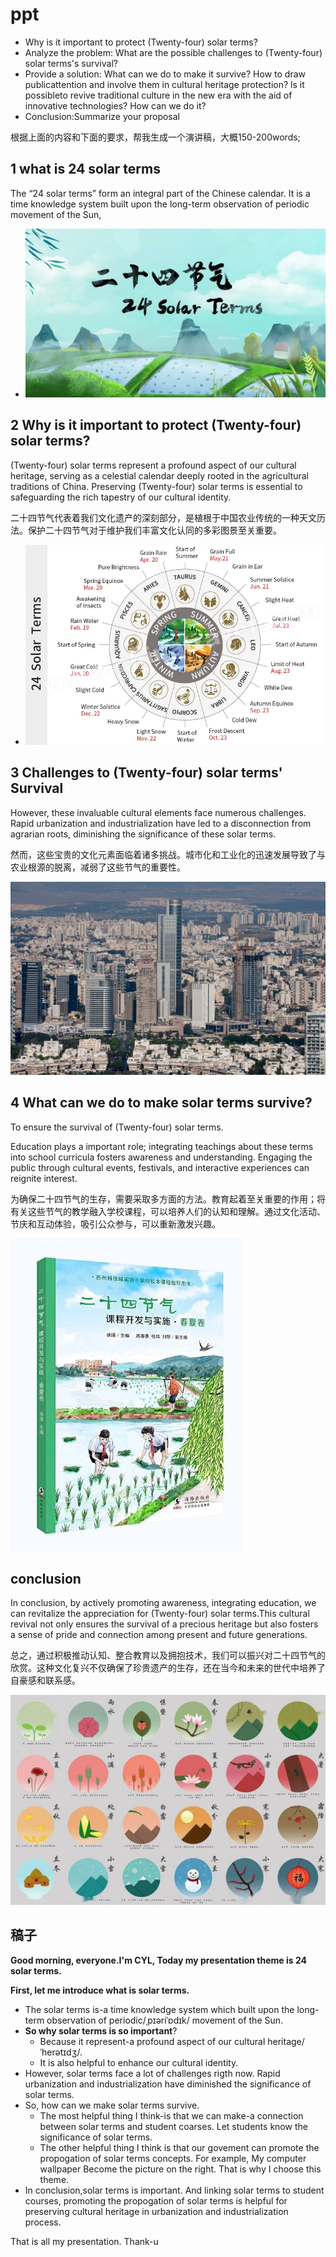 # ppt

- Why is it important to protect (Twenty-four) solar terms?
- Analyze the problem: What are the possible challenges to (Twenty-four) solar terms's survival?
- Provide a solution: What can we do to make it survive? How to draw publicattention and involve them in cultural heritage protection? ls it possibleto revive traditional culture in the new era with the aid of innovative technologies? How can we do it?
- Conclusion:Summarize your proposal

根据上面的内容和下面的要求，帮我生成一个演讲稿，大概150-200words;

## 1 what is 24 solar terms

The “24 solar terms” form an integral part of the Chinese calendar. It is a time knowledge system  built upon the long-term observation of periodic movement of the Sun,

- ![Alt text](images/image-226.png)

## 2 Why is it important to protect (Twenty-four) solar terms?

(Twenty-four) solar terms represent a profound aspect of our cultural heritage, serving as a celestial calendar deeply rooted in the agricultural traditions of China. Preserving (Twenty-four) solar terms is essential to safeguarding the rich tapestry of our cultural identity.

二十四节气代表着我们文化遗产的深刻部分，是植根于中国农业传统的一种天文历法。保护二十四节气对于维护我们丰富文化认同的多彩图景至关重要。

- ![Alt text](images/image-225.png)

## 3 Challenges to (Twenty-four) solar terms' Survival

However, these invaluable cultural elements face numerous challenges. Rapid urbanization and industrialization have led to a disconnection from agrarian roots, diminishing the significance of these solar terms.

然而，这些宝贵的文化元素面临着诸多挑战。城市化和工业化的迅速发展导致了与农业根源的脱离，减弱了这些节气的重要性。

![Alt text](images/image-227.png)

## 4 What can we do to make solar terms survive?

To ensure the survival of (Twenty-four) solar terms.

Education plays a important role; integrating teachings about these terms into school curricula fosters awareness and understanding.
Engaging the public through cultural events, festivals, and interactive experiences can reignite interest.

为确保二十四节气的生存，需要采取多方面的方法。教育起着至关重要的作用；将有关这些节气的教学融入学校课程，可以培养人们的认知和理解。通过文化活动、节庆和互动体验，吸引公众参与，可以重新激发兴趣。

![Alt text](images/image-228.png)

## conclusion

In conclusion, by actively promoting awareness, integrating education, we can revitalize the appreciation for (Twenty-four) solar terms.This cultural revival not only ensures the survival of a precious heritage but also fosters a sense of pride and connection among present and future generations.

总之，通过积极推动认知、整合教育以及拥抱技术，我们可以振兴对二十四节气的欣赏。这种文化复兴不仅确保了珍贵遗产的生存，还在当今和未来的世代中培养了自豪感和联系感。

![Alt text](images/image-229.png)

## 稿子

**Good morning, everyone.I'm CYL, Today my presentation theme is 24 solar terms.**

**First, let me introduce what is solar terms.**

- The solar terms is-a time knowledge system which built upon the long-term observation of periodic/ˌpɪəriˈɒdɪk/ movement of the Sun.
- **So why solar terms is so important**?
  - Because it represent-a profound aspect of our cultural heritage/ˈherətɪdʒ/.
  - It is also helpful to enhance our cultural identity.
- However, solar terms face a lot of challenges rigth now. Rapid urbanization and industrialization have diminished the significance of solar terms.
- So, how can we make solar terms survive.
  - The most helpful thing I think-is that we can make-a connection between solar terms and student coarses. Let students know the significance of solar terms.
  - The other helpful thing I think is that our govement can promote the propogation of solar terms concepts. For example, My computer wallpaper Become the picture on the right. That is why I choose this theme.
- In conclusion,solar terms is important. And linking solar terms to student courses, promoting the propogation of solar terms  is helpful for preserving cultural heritage in urbanization and industrialization process.

That is all my presentation. Thank-u
